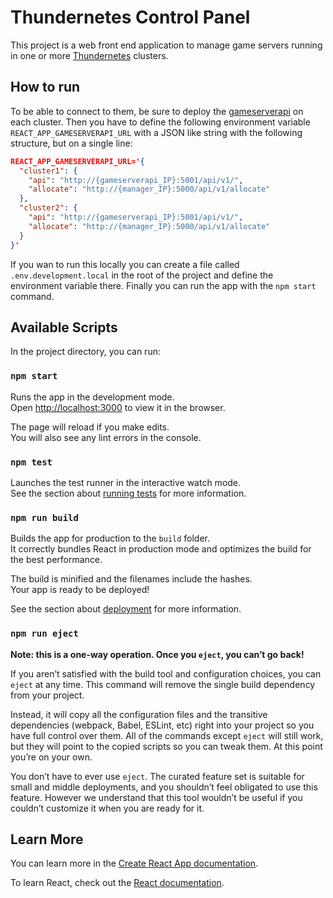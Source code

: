 # Thundernetes Control Panel

This project is a web front end application to manage game servers running in one or more [Thundernetes](https://github.com/PlayFab/thundernetes) clusters. 

## How to run
To be able to connect to them, be sure to deploy the [gameserverapi](https://github.com/PlayFab/thundernetes/tree/main/cmd/gameserverapi) on each cluster. Then you have to define the following environment variable ```REACT_APP_GAMESERVERAPI_URL``` with a JSON like string with the following structure, but on a single line:

```json
REACT_APP_GAMESERVERAPI_URL='{
  "cluster1": {
    "api": "http://{gameserverapi_IP}:5001/api/v1/",
    "allocate": "http://{manager_IP}:5000/api/v1/allocate"
  },
  "cluster2": {
    "api": "http://{gameserverapi_IP}:5001/api/v1/",
    "allocate": "http://{manager_IP}:5000/api/v1/allocate"
  }
}'
 ```
 If you wan to run this locally you can create a file called ```.env.development.local``` in the root of the project and define the environment variable there. Finally you can run the app with the ```npm start``` command.

## Available Scripts

In the project directory, you can run:

### `npm start`

Runs the app in the development mode.\
Open [http://localhost:3000](http://localhost:3000) to view it in the browser.

The page will reload if you make edits.\
You will also see any lint errors in the console.

### `npm test`

Launches the test runner in the interactive watch mode.\
See the section about [running tests](https://facebook.github.io/create-react-app/docs/running-tests) for more information.

### `npm run build`

Builds the app for production to the `build` folder.\
It correctly bundles React in production mode and optimizes the build for the best performance.

The build is minified and the filenames include the hashes.\
Your app is ready to be deployed!

See the section about [deployment](https://facebook.github.io/create-react-app/docs/deployment) for more information.

### `npm run eject`

**Note: this is a one-way operation. Once you `eject`, you can’t go back!**

If you aren’t satisfied with the build tool and configuration choices, you can `eject` at any time. This command will remove the single build dependency from your project.

Instead, it will copy all the configuration files and the transitive dependencies (webpack, Babel, ESLint, etc) right into your project so you have full control over them. All of the commands except `eject` will still work, but they will point to the copied scripts so you can tweak them. At this point you’re on your own.

You don’t have to ever use `eject`. The curated feature set is suitable for small and middle deployments, and you shouldn’t feel obligated to use this feature. However we understand that this tool wouldn’t be useful if you couldn’t customize it when you are ready for it.

## Learn More

You can learn more in the [Create React App documentation](https://facebook.github.io/create-react-app/docs/getting-started).

To learn React, check out the [React documentation](https://reactjs.org/).
